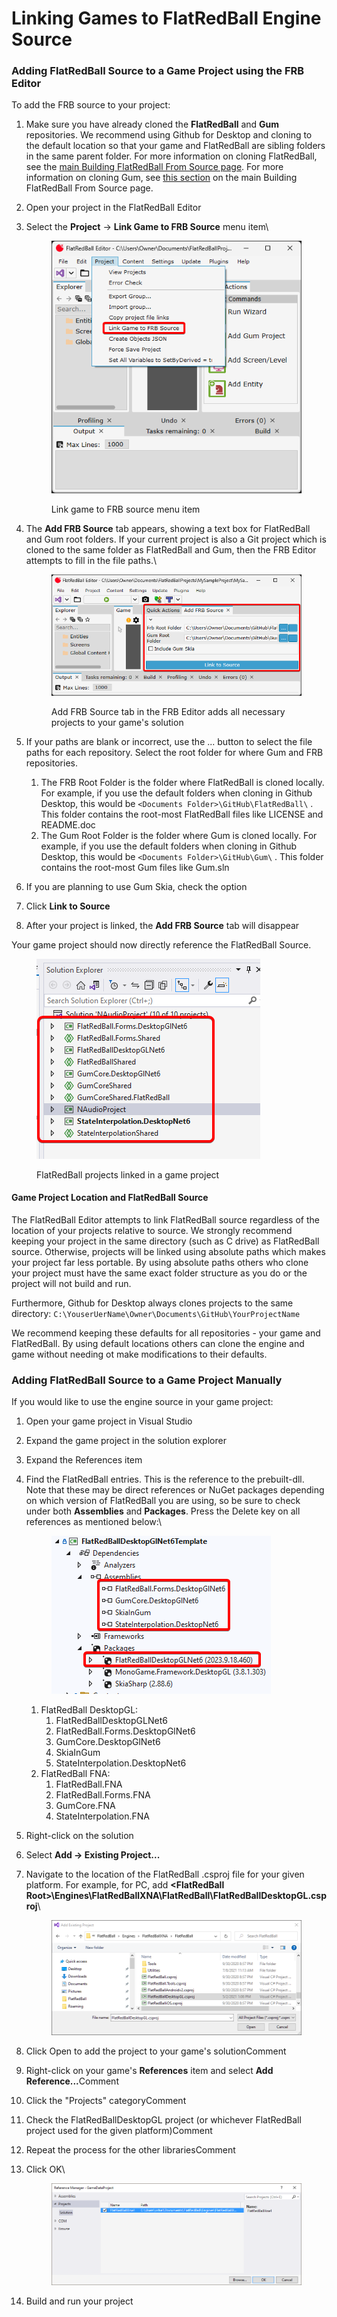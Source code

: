 # Linking Games to FlatRedBall Engine Source

### Adding FlatRedBall Source to a Game Project using the FRB Editor

To add the FRB source to your project:

1. Make sure you have already cloned the **FlatRedBall** and **Gum** repositories. We recommend using Github for Desktop and cloning to the default location so that your game and FlatRedBall are sibling folders in the same parent folder. For more information on cloning FlatRedBall, see the [main Building FlatRedBall From Source page](../flatredball-source.md#downloading-flatredball-source). For more information on cloning Gum, see [this section](../flatredball-source.md#downloading-gum-source) on the main Building FlatRedBall From Source page.
2. Open your project in the FlatRedBall Editor
3.  Select the **Project** -> **Link Game to FRB Source** menu item\


    <figure><img src="../.gitbook/assets/image (1).png" alt=""><figcaption><p>Link game to FRB source menu item</p></figcaption></figure>
4.  The **Add FRB Source** tab appears, showing a text box for FlatRedBall and Gum root folders. If your current project is also a Git project which is cloned to the same folder as FlatRedBall and Gum, then the FRB Editor attempts to fill in the file paths.\


    <figure><img src="../.gitbook/assets/image (1) (1).png" alt=""><figcaption><p>Add FRB Source tab in the FRB Editor adds all necessary projects to your game's solution</p></figcaption></figure>


5. If your paths are blank or incorrect, use the ... button to select the file paths for each repository. Select the root folder for where Gum and FRB repositories.
   1. The FRB Root Folder is the folder where FlatRedBall is cloned locally. For example, if you use the default folders when cloning in Github Desktop, this would be `<Documents Folder>\GitHub\FlatRedBall\` . This folder contains the root-most FlatRedBall files like LICENSE and README.doc
   2. The Gum Root Folder is the folder where Gum is cloned locally. For example, if you use the default folders when cloning in Github Desktop, this would be `<Documents Folder>\GitHub\Gum\` . This folder contains the root-most Gum files like Gum.sln
6. If you are planning to use Gum Skia, check the option
7. Click **Link to Source**
8. After your project is linked, the **Add FRB Source** tab will disappear

Your game project should now directly reference the FlatRedBall Source.

<figure><img src="../.gitbook/assets/image (2).png" alt=""><figcaption><p>FlatRedBall projects linked in a game project</p></figcaption></figure>

#### Game Project Location and FlatRedBall Source

The FlatRedBall Editor attempts to link FlatRedBall source regardless of the location of your projects relative to source. We strongly recommend keeping your project in the same directory (such as C drive) as FlatRedBall source. Otherwise, projects will be linked using absolute paths which makes your project far less portable. By using absolute paths others who clone your project must have the same exact folder structure as you do or the project will not build and run.

Furthermore, Github for Desktop always clones projects to the same directory: `C:\YouserUerName\Owner\Documents\GitHub\YourProjectName`

We recommend keeping these defaults for all repositories - your game and FlatRedBall. By using default locations others can clone the engine and game without needing ot make modifications to their defaults.

### Adding FlatRedBall Source to a Game Project Manually

If you would like to use the engine source in your game project:

1. Open your game project in Visual Studio
2. Expand the game project in the solution explorer
3. Expand the References item
4.  Find the FlatRedBall entries. This is the reference to the prebuilt-dll. Note that these may be direct references or NuGet packages depending on which version of FlatRedBall you are using, so be sure to check under both **Assemblies** and **Packages**. Press the Delete key on all references as mentioned below:\


    <figure><img src="../.gitbook/assets/image (3).png" alt=""><figcaption></figcaption></figure>

    1. FlatRedBall DesktopGL:
       1. FlatRedBallDesktopGLNet6
       2. FlatRedBall.Forms.DesktopGlNet6
       3. GumCore.DesktopGlNet6
       4. SkiaInGum
       5. StateInterpolation.DesktopNet6
    2. FlatRedBall FNA:
       1. FlatRedBall.FNA
       2. FlatRedBall.Forms.FNA
       3. GumCore.FNA
       4. StateInterpolation.FNA
5. Right-click on the solution
6. Select **Add -> Existing Project...**
7.  Navigate to the location of the FlatRedBall .csproj file for your given platform. For example, for PC, add **\<FlatRedBall Root>\Engines\FlatRedBallXNA\FlatRedBall\FlatRedBallDesktopGL.csproj**\


    <figure><img src="../.gitbook/assets/image (5).png" alt=""><figcaption></figcaption></figure>
8. Click Open to add the project to your game's solutionComment
9. Right-click on your game's **References** item and select **Add Reference...**&#x43;omment
10. Click the "Projects" categoryComment
11. Check the FlatRedBallDesktopGL project (or whichever FlatRedBall project used for the given platform)Comment
12. Repeat the process for the other librariesComment
13. Click OK\


    <figure><img src="../.gitbook/assets/image (6).png" alt=""><figcaption></figcaption></figure>
14. Build and run your project

